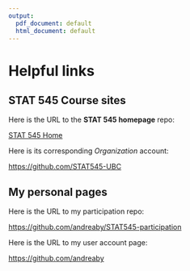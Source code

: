 ```yaml
---
output:
  pdf_document: default
  html_document: default
---
```

# Helpful links 

## STAT 545 Course sites 
Here is the URL to the __STAT 545 homepage__ repo:

[STAT 545 Home](https://github.com/STAT545-UBC/STAT545-home)

Here is its corresponding _Organization_ account:

https://github.com/STAT545-UBC

## My personal pages 
Here is the URL to my participation repo:

https://github.com/andreaby/STAT545-participation

Here is the URL to my user account page:

https://github.com/andreaby
